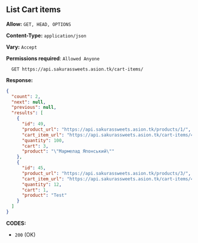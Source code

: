 ## List Cart items

**Allow:** `GET, HEAD, OPTIONS`

**Content-Type:** `application/json`

**Vary:** `Accept`

**Permissions required**: `Allowed Anyone`

```
  GET https://api.sakurassweets.asion.tk/cart-items/
```

**Response:**

```json
{
  "count": 2,
  "next": null,
  "previous": null,
  "results": [
    {
      "id": 49,
      "product_url": "https://api.sakurassweets.asion.tk/products/1/",
      "cart_item_url": "https://api.sakurassweets.asion.tk/cart-items/49/",
      "quantity": 100,
      "cart": 3,
      "product": "\"Мармелад Японський\""
    },
    {
      "id": 45,
      "product_url": "https://api.sakurassweets.asion.tk/products/3/",
      "cart_item_url": "https://api.sakurassweets.asion.tk/cart-items/45/",
      "quantity": 12,
      "cart": 1,
      "product": "Test"
    }
  ]
}
```

**CODES:**

- `200` (OK)
